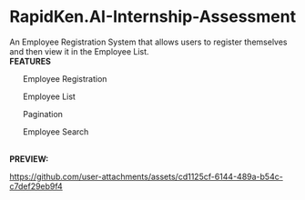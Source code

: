 # RapidKen.AI-Internship-Assessment
An Employee Registration System that allows users to register themselves and then view it in the Employee List.<br />
<b> FEATURES</b>
  <ul>Employee Registration</ul>
  <ul>Employee List</ul>  
  <ul>Pagination</ul>
  <ul>Employee Search</ul>
<br />
<b>PREVIEW:</b>

https://github.com/user-attachments/assets/cd1125cf-6144-489a-b54c-c7def29eb9f4


